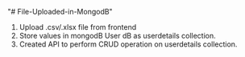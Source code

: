 "# File-Uploaded-in-MongodB" 
1. Upload .csv/.xlsx file from frontend
2. Store values in mongodB User dB as userdetails collection.
3. Created API to perform CRUD operation on userdetails collection.
